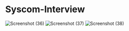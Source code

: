 # Syscom-Interview
![Screenshot (36)](https://user-images.githubusercontent.com/71908367/209048280-225e50d4-923c-40fb-94dc-f13628d18764.png)
![Screenshot (37)](https://user-images.githubusercontent.com/71908367/209048291-72f898f6-98cc-45f3-8148-4b0554ff94cd.png)
![Screenshot (38)](https://user-images.githubusercontent.com/71908367/209048302-6ad598d8-dea4-47f5-8657-123010402ec9.png)
